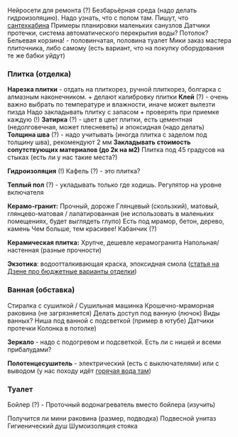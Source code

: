 Нейросети для ремонта (?)
Безбарьёрная среда (надо делать гидроизоляцию). Надо узнать, что с полом там. Пишут, что [сантехкабина](https://земт.рф/dom-137-serii-remont-sanuzla/) 
Примеры планировки маленьких санузлов
Датчики протечки, система автоматического перекрытия воды?
Потолок?
Бельевая корзина! - половинчатая, половина туалет Мики
заказ мастера плиточника, либо самому (есть вариант, что на покупку оборудования те же бабки уйдут)
### Плитка (отделка)
**Нарезка плитки** - отдать на плиткорез, ручной плиткорез, болгарка с алмазным наконечником. + делают калибровку плитки
**Клей** (?) - очень важно выбрать по температуре и влажности, иначе может вылезти пизда
Надо закладывать плитку с запасом + проверять при приемке каждую (!)
**Затирка** (?) - цвет в цвет плитки, есть цементная (недолговечная, может плесневеть) и эпоксидная (надо делать)
**Толщина шва** (?) - надо учитывать (иногда плитка с заделом под толщину шва), рекомендуют 2 мм
**Закладывать стоимость сопутствующих материалов (до 2к на м2)**
Плитка под 45 градусов на стыках (есть ли у нас такие места?)

**Гидроизоляция** (!)
Кафель (?) - это плитка?

**Теплый пол** (?) - укладывать только где ходишь. Регулятор на уровне включателя

**Керамо-гранит:**
Прочный, дороже
Глянцевый (скользкий), матовый, глянцево-матовая / лапатированная (не использовать в маленьких помещениях, будет выглядеть глупо)
Есть под мрамор, бетон, дерево, камень
Чем больше, тем красивее!
Кабанчик (?)

**Керамическая плитка:**
Хрупче, дешевле керамогранита
Напольная/настенная (разные прочности)

**Экзотика**: водоотталкивающая краска, эпоксидная смола ([статья на Дзене про бюджетные варианты отделки](https://dzen.ru/a/W5YTlhxuyACuuvOS?ysclid=m2g0pyy2og4327285))
### Ванная (обставка)
Стиралка с сушилкой / Сушильная машинка
Крошечно-мраморная раковина (не загрязняется)
Делать доступ под ванную (лючок)
Виды ванных?
Ниша под ванной с подсветкой (пример в ютубе)
Датчики протечки
Колонка в потолке)

**Зеркало** - надо с подогревом и подсветкой. Есть ли с нишей и всеми прибалудами?

**Полотенцесушитель** - электрический (есть с выключателями) или с выводом (у нас походу идёт [горячая вода там](https://земт.рф/dom-137-serii-remont-sanuzla/)) 
### Туалет
Бойлер (?) - Проточный водонагреватель вместо бойлера (изучить)

Получится ли мини раковина (размер, подводка)
Подвесной унитаз
Гигиенический душ
Шумоизоляция стояка

